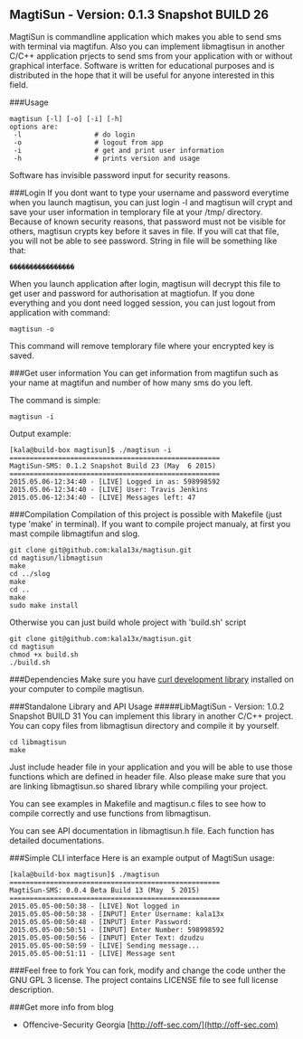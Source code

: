 MagtiSun - Version: 0.1.3 Snapshot BUILD 26
----

 MagtiSun is commandline application which makes you able to send sms with terminal via magtifun. Also you can implement libmagtisun in another C/C++ application prjects to send sms from your application with or without graphical interface. Software is written for educational purposes and is distributed in the hope that it will be useful for anyone interested in this field.

###Usage
```
magtisun [-l] [-o] [-i] [-h]
options are:
 -l                  # do login
 -o                  # logout from app
 -i                  # get and print user information
 -h                  # prints version and usage
```
Software has invisible password input for security reasons.

###Login
If you dont want to type your username and password everytime when you launch magtisun, you can just login -l and magtisun will crypt and save your user information in templorary file at your /tmp/ directory. Because of known security reasons, that password must not be visible for others, magtisun crypts key before it saves in file. If you will cat that file, you will not be able to see password. String in file will be something like that:
```
����������������
```
When you launch application after login, magtisun will decrypt this file to get user and password for authorisation at magtiofun. If you done everything and you dont need logged session, you can just logout from application with command:
```
magtisun -o
```
This command will remove templorary file where your encrypted key is saved.

###Get user information
You can get information from magtifun such as your name at magtifun and number of how many sms do you left.

The command is simple:
```
magtisun -i
```

Output example:

```
[kala@build-box magtisun]$ ./magtisun -i
====================================================
MagtiSun-SMS: 0.1.2 Snapshot Build 23 (May  6 2015)
====================================================
2015.05.06-12:34:40 - [LIVE] Logged in as: 598998592
2015.05.06-12:34:40 - [LIVE] User: Travis Jenkins
2015.05.06-12:34:40 - [LIVE] Messages left: 47
```

###Compilation
Compilation of this project is possible with Makefile (just type 'make' in terminal).
If you want to compile project manualy, at first you mast compile libmagtifun and slog. 

```
git clone git@github.com:kala13x/magtisun.git
cd magtisun/libmagtisun
make
cd ../slog
make
cd ..
make
sudo make install
```

Otherwise you can just build whole project with 'build.sh' script

```
git clone git@github.com:kala13x/magtisun.git
cd magtisun
chmod +x build.sh
./build.sh
```

###Dependencies
Make sure you have [curl development library](https://github.com/bagder/curl) installed on your computer to compile magtisun.

###Standalone Library and API Usage
#####LibMagtiSun - Version: 1.0.2 Snapshot BUILD 31
You can implement this library in another C/C++ project. You can copy files from libmagtisun directory and compile it by yourself.
```
cd libmagtisun
make
```
Just include header file in your application and you will be able to use those functions which are defined in header file. Also please make sure that you are linking libmagtisun.so shared library while compiling your project.

You can see examples in Makefile and magtisun.c files to see how to compile correctly and use functions from libmagtisun. 

You can see API documentation in libmagtisun.h file. Each function has detailed documentations.


###Simple CLI interface
Here is an example output of MagtiSun usage:
```
[kala@build-box magtisun]$ ./magtisun 
====================================================
MagtiSun-SMS: 0.0.4 Beta Build 13 (May  5 2015)
====================================================
2015.05.05-00:50:38 - [LIVE] Not logged in
2015.05.05-00:50:38 - [INPUT] Enter Username: kala13x
2015.05.05-00:50:48 - [INPUT] Enter Password: 
2015.05.05-00:50:51 - [INPUT] Enter Number: 598998592
2015.05.05-00:50:56 - [INPUT] Enter Text: dzudzu
2015.05.05-00:50:59 - [LIVE] Sending message...
2015.05.05-00:51:11 - [LIVE] Message sent
```

###Feel free to fork
You can fork, modify and change the code unther the GNU GPL 3 license. The project contains LICENSE file to see full license description.

###Get more info from blog
- Offencive-Security Georgia [http://off-sec.com/](http://off-sec.com)
